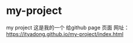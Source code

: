 # my-project
my project
这是我的一个 给github page 页面
网址：
<a href="https://ityadong.github.io/my-project/index.html">https://ityadong.github.io/my-project/index.html </a>
